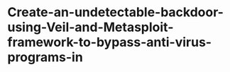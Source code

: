 # Create-an-undetectable-backdoor-using-Veil-and-Metasploit-framework-to-bypass-anti-virus-programs-in